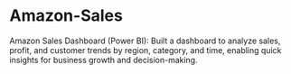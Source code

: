 # Amazon-Sales
Amazon Sales Dashboard (Power BI): Built a dashboard to analyze sales, profit, and customer trends by region, category, and time, enabling quick insights for business growth and decision-making.

